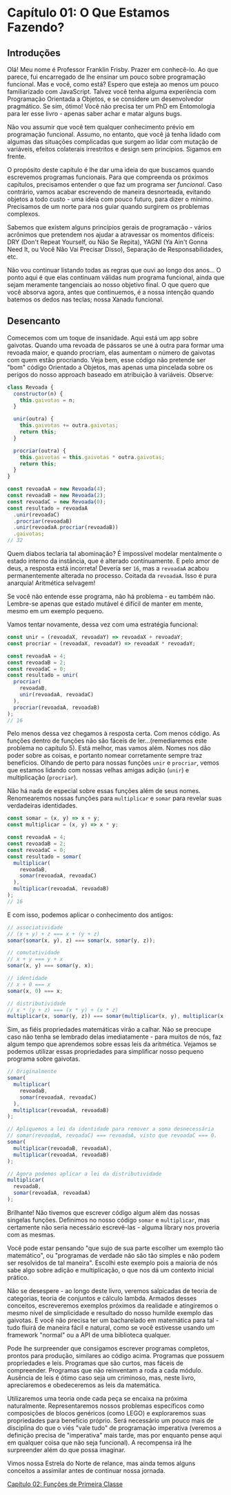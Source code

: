 # Capítulo 01: O Que Estamos Fazendo?

## Introduções

Olá! Meu nome é Professor Franklin Frisby. Prazer em conhecê-lo. Ao que parece, fui encarregado de lhe ensinar um pouco sobre programação funcional. Mas e você, como está? Espero que esteja ao menos um pouco familiarizado com JavaScript. Talvez você tenha alguma experiência com Programação Orientada a Objetos, e se considere um desenvolvedor pragmático. Se sim, ótimo! Você não precisa ter um PhD em Entomologia para ler esse livro - apenas saber achar e matar alguns bugs.

 Não vou assumir que você tem qualquer conhecimento prévio em programação funcional. Assumo, no entanto, que você já tenha lidado com algumas das situações complicadas que surgem ao lidar com mutação de variáveis, efeitos colaterais irrestritos e design sem princípios. Sigamos em frente.

 O propósito deste capítulo é lhe dar uma ideia do que buscamos quando escrevemos programas funcionais. Para que compreenda os próximos capítulos, precisamos entender o que faz um programa ser *funcional*. Caso contrário, vamos acabar escrevendo de maneira desnorteada, evitando objetos a todo custo - uma ideia com pouco futuro, para dizer o mínimo. Precisamos de um norte para nos guiar quando surgirem os problemas complexos.

 Sabemos que existem alguns princípios gerais de programação - vários acrônimos que pretendem nos ajudar a atravessar os momentos difíceis: DRY (Don't Repeat Yourself, ou Não Se Repita), YAGNI (Ya Ain't Gonna Need It, ou Você Não Vai Precisar Disso), Separação de Responsabilidades, etc.

 Não vou continuar listando todas as regras que ouvi ao longo dos anos... O ponto aqui é que elas continuam válidas num programa funcional, ainda que sejam meramente tangenciais ao nosso objetivo final. O que quero que você absorva agora, antes que continuemos, é a nossa intenção quando batemos os dedos nas teclas; nossa Xanadu funcional.

<!--BREAK-->

## Desencanto

Comecemos com um toque de insanidade. Aqui está um app sobre gaivotas. Quando uma revoada de pássaros se une à outra para formar uma revoada maior, e quando procriam, elas aumentam o número de gaivotas com quem estão procriando. Veja bem, esse código não pretende ser "bom" código Orientado a Objetos, mas apenas uma pincelada sobre os perigos do nosso approach baseado em atribuição à variáveis. Observe:

```js
class Revoada {
  constructor(n) {
    this.gaivotas = n;
  }

  unir(outra) {
    this.gaivotas += outra.gaivotas;
    return this;
  }

  procriar(outra) {
    this.gaivotas = this.gaivotas * outra.gaivotas;
    return this;
  }
}

const revoadaA = new Revoada(4);
const revoadaB = new Revoada(2);
const revoadaC = new Revoada(0);
const resultado = revoadaA
  .unir(revoadaC)
  .procriar(revoadaB)
  .unir(revoadaA.procriar(revoadaB))
  .gaivotas;
// 32
```

Quem diabos teclaria tal abominação? É impossível modelar mentalmente o estado interno da instância, que é alterado contínuamente. E pelo amor de deus, a resposta está incorreta! Deveria ser `16`, mas a `revoadaA` acabou permanentemente alterada no processo. Coitada da `revoadaA`. Isso é pura anarquia! Aritmética selvagem!

Se você não entende esse programa, não há problema - eu também não. Lembre-se apenas que estado mutável é difícil de manter em mente, mesmo em um exemplo pequeno.

Vamos tentar novamente, dessa vez com uma estratégia funcional:

```js
const unir = (revoadaX, revoadaY) => revoadaX + revoadaY;
const procriar = (revoadaX, revoadaY) => revoadaX * revoadaY;

const revoadaA = 4;
const revoadaB = 2;
const revoadaC = 0;
const resultado = unir(
  procriar(
    revoadaB, 
    unir(revoadaA, revoadaC)
  ), 
  procriar(revoadaA, revoadaB)
);
// 16
```

Pelo menos dessa vez chegamos à resposta certa. Com menos código. As funções dentro de funções não são fáceis de ler...(remediaremos este problema no capítulo 5). Está melhor, mas vamos além. Nomes nos dão poder sobre as coisas, e portanto nomear corretamente sempre traz benefícios. Olhando de perto para nossas funções `unir` e `procriar`, vemos que estamos lidando com nossas velhas amigas adição (`unir`) e multiplicação (`procriar`). 

Não há nada de especial sobre essas funções além de seus nomes. Renomearemos nossas funções para `multiplicar` e `somar` para revelar suas verdadeiras identidades.

```js
const somar = (x, y) => x + y;
const multiplicar = (x, y) => x * y;

const revoadaA = 4;
const revoadaB = 2;
const revoadaC = 0;
const resultado = somar(
  multiplicar(
    revoadaB, 
    somar(revoadaA, revoadaC)
  ), 
  multiplicar(revoadaA, revoadaB)
);
// 16
```
E com isso, podemos aplicar o conhecimento dos antigos:

```js
// associatividade
// (x + y) + z === x + (y + z)
somar(somar(x, y), z) === somar(x, somar(y, z));

// comutatividade
// x + y === y + x
somar(x, y) === somar(y, x);

// identidade
// x + 0 === x
somar(x, 0) === x;

// distributividade
// x * (y + z) === (x * y) + (x * z)
multiplicar(x, somar(y, z)) === somar(multiplicar(x, y), multiplicar(x, z));
```

Sim, as fiéis propriedades matemáticas virão a calhar. Não se preocupe caso não tenha se lembrado delas imediatamente - para muitos de nós, faz algum tempo que aprendemos sobre essas leis da aritmética. Vejamos se podemos utilizar essas propriedades para simplificar nosso pequeno programa sobre gaivotas. 

```js
// Originalmente
somar(
  multiplicar(
    revoadaB, 
    somar(revoadaA, revoadaC)
  ),
  multiplicar(revoadaA, revoadaB)
);

// Apliquemos a lei da identidade para remover a soma desnecessária
// somar(revoadaA, revoadaC) === revoadaA, visto que revoadaC === 0.
somar(
  multiplicar(revoadaB, revoadaA), 
  multiplicar(revoadaA, revoadaB)
);

// Agora podemos aplicar a lei da distributividade
multiplicar(
  revoadaB, 
  somar(revoadaA, revoadaA)
);
```

Brilhante! Não tivemos que escrever código algum além das nossas singelas funções. Definimos no nosso código `somar` e `multiplicar`, mas certamente não seria necessário escrevê-las - alguma library nos proveria com as mesmas.

Você pode estar pensando "que sujo de sua parte escolher um exemplo tão matemático", ou "programas de verdade não são tão simples e não podem ser resolvidos de tal maneira". Escolhi este exemplo pois a maioria de nós sabe algo sobre adição e multiplicação, o que nos dá um contexto inicial prático.

Não se desespere - ao longo deste livro, veremos salpicadas de teoria de categorias, teoria de conjuntos e cálculo lambda. Armados desses conceitos, escreveremos exemplos próximos da realidade e atingiremos o mesmo nível de simplicidade e resultado do nosso humilde exemplo das gaivotas. E você não precisa ter um bacharelado em matemática para tal - tudo fluirá de maneira fácil e natural, como se você estivesse usando um framework "normal" ou a API de uma biblioteca qualquer.

Pode lhe surpreender que consigamos escrever programas completos, prontos para produção, similares ao código acima. Programas que possuem propriedades e leis. Programas que são curtos, mas fáceis de compreender. Programas que não reinventam a roda a cada módulo. Ausência de leis é ótimo caso seja um criminoso, mas, neste livro, apreciaremos e obedeceremos as leis da matemática.

Utilizaremos uma teoria onde cada peça se encaixa na próxima naturalmente. Representaremos nossos problemas específicos como composições de blocos genéricos (como LEGO) e exploraremos suas propriedades para benefício próprio. Será necessário um pouco mais de disciplina do que o viés "vale tudo" de programação imperativa (veremos a definição precisa de "imperativa" mais tarde, mas por enquanto pense aqui em qualquer coisa que não seja funcional). A recompensa irá lhe surpreender além do que possa imaginar.

Vimos nossa Estrela do Norte de relance, mas ainda temos alguns conceitos a assimilar antes de continuar nossa jornada.

[Capítulo 02: Funções de Primeira Classe](ch02.md)
